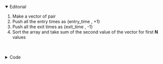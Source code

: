 <details open>
	<summary>Editorial</summary>
	<ol>
		<li>Make a vector of pair</li>
		<li>Push all the entry times as {entry_time , +1}</li>
		<li>Push all the exit times as {exit_time , -1}</li>
		<li>Sort the array and take sum of the second value of the vector for first <strong>N</strong> values</li>
	</ol>
	<br>

</details>
<br>
<details>
	<summary>Code</summary>
	#include<bits/stdc++.h>
	#define ll long long
	#define vcll vector<ll>
	using namespace std;
	 
	void init() {
	#ifndef ONLINE_JUDGE
		freopen("input.txt", "r", stdin);
		freopen("output.txt", "w", stdout);
	#endif
	}
	 
	int main() {
		init();
		ios_base::sync_with_stdio(false); cin.tie(NULL);
	 
		ll n;
		cin >> n;
		vector<pair<ll, ll>> a;
	 
		for (ll i = 0; i < n; i++) {
			ll x , y;
			cin >> x >> y;
			a.push_back({x, 1});
			a.push_back({y, -1});
		}
	 
		sort(a.begin() , a.end());
	 
		ll mx , sum;
		sum = mx = 0;
		for (auto person : a) {
			sum += person.second;
			mx = max(sum , mx);
		}
		if (mx < 0)
			mx = 0;
		cout << mx;
	 
	}

</details>
